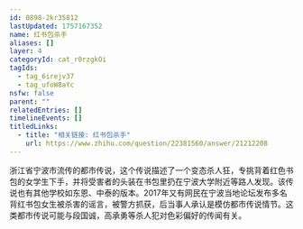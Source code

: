 ```yaml
---
id: 0898-2kr35812
lastUpdated: 1757167352
name: 红书包杀手
aliases: []
layer: 4
categoryId: cat_r0rzgkOi
tagIds:
  - tag_6irejv37
  - tag_ufoW8aYc
nsfw: false
parent: ""
relatedEntries: []
timelineEvents: []
titledLinks:
  - title: "相关链接: 红书包杀手"
    url: https://www.zhihu.com/question/22381560/answer/21212208
---
```


浙江省宁波市流传的都市传说，这个传说描述了一个变态杀人狂，专挑背着红色书包的女学生下手，并将受害者的头装在书包里扔在宁波大学附近等路人发现。该传说也有其他学校如东恩、中泰的版本。2017年又有网民在宁波当地论坛发布多名背红书包女生被杀害的谣言，被警方抓获，后当事人承认是模仿都市传说情节。这类都市传说可能与段国诚，高承勇等杀人犯对色彩偏好的传闻有关。